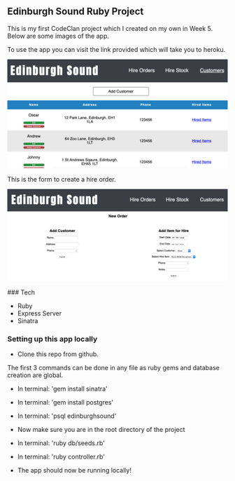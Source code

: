 
## Edinburgh Sound Ruby Project 

This is my first CodeClan project which I created on my own in Week 5. Below are some images of the app.  

To use the app you can visit the link provided which will take you to heroku.

![Customer Images](images/customers.png)

This is the form to create a hire order.

![](images/create-order.png)

### Tech 

 - Ruby
 - Express Server
 - Sinatra 

### Setting up this app locally 

- Clone this repo from github.

The first 3 commands can be done in any file as ruby gems and database creation are global. 

- In terminal: 'gem install sinatra'

- In terminal: 'gem install postgres'

- In terminal: 'psql edinburghsound'

- Now make sure you are in the root directory of the project

- In terminal: 'ruby db/seeds.rb'

- In terminal: 'ruby controller.rb'

- The app should now be running locally!
